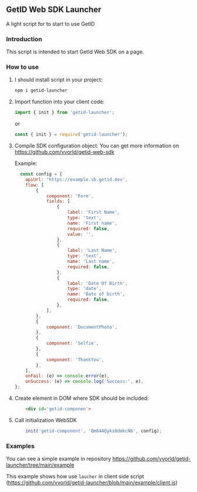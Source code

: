 ## GetID Web SDK Launcher
A light script for to start to use GetID 


### Introduction
This script is intended to start GetId Web SDK on a page.


### How to use

1. I should install script in your project:
    
    ```bash
    npm i getid-launcher
    ```

1. Import function into your client code:

    ```js 
    import { init } from 'getid-launcher';
    ```

    or

    ```js
    const { init } = require('getid-launcher');
    ```

1. Compile SDK configuration object:
    You can get more information on https://github.com/vvorld/getid-web-sdk

    Example: 
    ``` js 
      const config = {
        apiUrl: 'https://example.sb.getid.dev',
        flow: [
            {
                component: 'Form',
                fields: [
                    {
                        label: 'First Name',
                        type: 'text',
                        name: 'First name',
                        required: false,
                        value: '',
                    },
                    {
                        label: 'Last Name',
                        type: 'text',
                        name: 'Last name',
                        required: false,
                    },
                    {
                        label: 'Date Of Birth',
                        type: 'date',
                        name: 'Date of birth',
                        required: false,
                    },
                ],
            },
            {
                component: 'DocumentPhoto',
            },
            {
                component: 'Selfie',
            },
            {
                component: 'ThankYou',
            },
        ],
        onFail: (e) => console.error(e),
        onSuccess: (e) => console.log('Success:', e),
    };
    ```
1. Create element in DOM where SDK should be included:
    ```html
        <div id='getid-componen'>

1. Call initialization WebSDK

    ``` js
        init('getid-component', 'Qm64AQyks8dmkcNb', config);
    ```


### Examples
You can see a simple example in repository
https://github.com/vvorld/getid-launcher/tree/main/example

This example shows how use `laucher` in client side script (https://github.com/vvorld/getid-launcher/blob/main/example/client.js)


